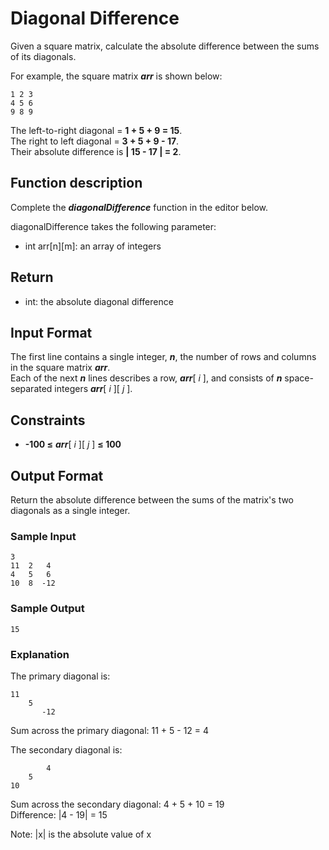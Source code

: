 # Diagonal Difference

Given a square matrix, calculate the absolute difference between the sums of its diagonals.

For example, the square matrix ***arr*** is shown below:

```
1 2 3
4 5 6
9 8 9  
```

The left-to-right diagonal = **1 + 5 + 9 = 15**.  
The right to left diagonal = **3 + 5 + 9 - 17**.  
Their absolute difference is **| 15 - 17 | = 2**.

## Function description

Complete the ***diagonalDifference*** function in the editor below.

diagonalDifference takes the following parameter:

* int arr\[n\]\[m\]: an array of integers

## Return

* int: the absolute diagonal difference

## Input Format

The first line contains a single integer, ***n***, the number of rows and columns in the square matrix ***arr***.  
Each of the next ***n*** lines describes a row, ***arr***[ *i* ], and consists of ***n*** space-separated integers ***arr***\[ *i* \]\[ *j* \].

## Constraints

* **-100 ≤** ***arr***\[ *i* \]\[ *j* \] **≤ 100**

## Output Format

Return the absolute difference between the sums of the matrix's two diagonals as a single integer.

### Sample Input

```
3
11  2   4
4   5   6
10  8  -12
```

### Sample Output

```
15
```

### Explanation

The primary diagonal is:

```
11
    5
       -12
```

Sum across the primary diagonal: 11 + 5 - 12 = 4

The secondary diagonal is:

```
        4
    5
10
```
Sum across the secondary diagonal: 4 + 5 + 10 = 19  
Difference: |4 - 19| = 15

Note: |x| is the absolute value of x